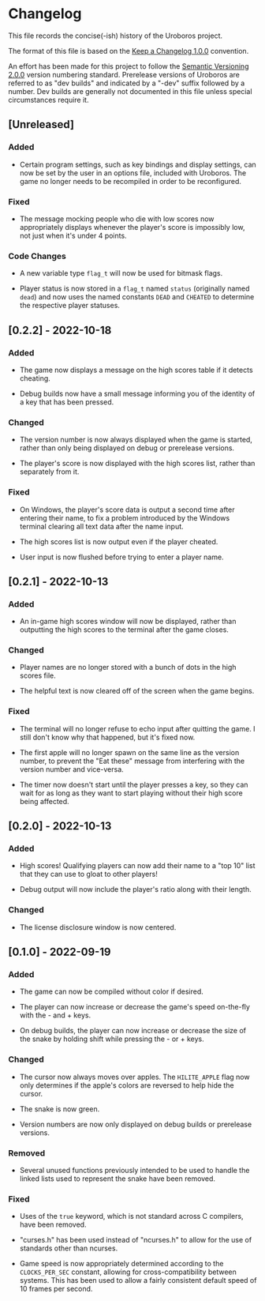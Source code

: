 # Changelog

This file records the concise(-ish) history of the Uroboros project.

The format of this file is based on the
[Keep a Changelog 1.0.0](https://keepachangelog.com/en/1.0.0/) convention.

An effort has been made for this project to follow the
[Semantic Versioning 2.0.0](https://semver.org/spec/v2.0.0) version numbering
standard.  Prerelease versions of Uroboros are referred to as "dev builds" and
indicated by a "-dev" suffix followed by a number.  Dev builds are generally
not documented in this file unless special circumstances require it.


## [Unreleased]

### Added

- Certain program settings, such as key bindings and display settings, can now
  be set by the user in an options file, included with Uroboros.  The game no
  longer needs to be recompiled in order to be reconfigured.

### Fixed

- The message mocking people who die with low scores now appropriately displays
  whenever the player's score is impossibly low, not just when it's under 4
  points.

### Code Changes

- A new variable type `flag_t` will now be used for bitmask flags.

- Player status is now stored in a `flag_t` named `status` (originally named
  `dead`) and now uses the named constants `DEAD` and `CHEATED` to determine
  the respective player statuses.


## [0.2.2] - 2022-10-18

### Added

- The game now displays a message on the high scores table if it detects
  cheating.

- Debug builds now have a small message informing you of the identity of a key
  that has been pressed.

### Changed

- The version number is now always displayed when the game is started, rather
  than only being displayed on debug or prerelease versions.

- The player's score is now displayed with the high scores list, rather than
  separately from it.

### Fixed

- On Windows, the player's score data is output a second time after entering
  their name, to fix a problem introduced by the Windows terminal clearing all
  text data after the name input.

- The high scores list is now output even if the player cheated.

- User input is now flushed before trying to enter a player name.


## [0.2.1] - 2022-10-13

### Added

- An in-game high scores window will now be displayed, rather than outputting
  the high scores to the terminal after the game closes.

### Changed

- Player names are no longer stored with a bunch of dots in the high scores
  file.

- The helpful text is now cleared off of the screen when the game begins.

### Fixed

- The terminal will no longer refuse to echo input after quitting the game.
  I still don't know why that happened, but it's fixed now.

- The first apple will no longer spawn on the same line as the version number,
  to prevent the "Eat these" message from interfering with the version number
  and vice-versa.

- The timer now doesn't start until the player presses a key, so they can wait
  for as long as they want to start playing without their high score being
  affected.


## [0.2.0] - 2022-10-13

### Added

- High scores!  Qualifying players can now add their name to a "top 10" list
  that they can use to gloat to other players!

- Debug output will now include the player's ratio along with their length.

### Changed

- The license disclosure window is now centered.


## [0.1.0] - 2022-09-19

### Added

- The game can now be compiled without color if desired.

- The player can now increase or decrease the game's speed on-the-fly with the
  \- and + keys.

- On debug builds, the player can now increase or decrease the size of the
  snake by holding shift while pressing the - or + keys.

### Changed

- The cursor now always moves over apples.  The `HILITE_APPLE` flag now only
  determines if the apple's colors are reversed to help hide the cursor.

- The snake is now green.

- Version numbers are now only displayed on debug builds or prerelease
  versions.

### Removed

- Several unused functions previously intended to be used to handle the linked
  lists used to represent the snake have been removed.

### Fixed

- Uses of the `true` keyword, which is not standard across C compilers, have
  been removed.

- "curses.h" has been used instead of "ncurses.h" to allow for the use of
  standards other than ncurses.

- Game speed is now appropriately determined according to the `CLOCKS_PER_SEC`
  constant, allowing for cross-compatibility between systems.  This has been
  used to allow a fairly consistent default speed of 10 frames per second.
